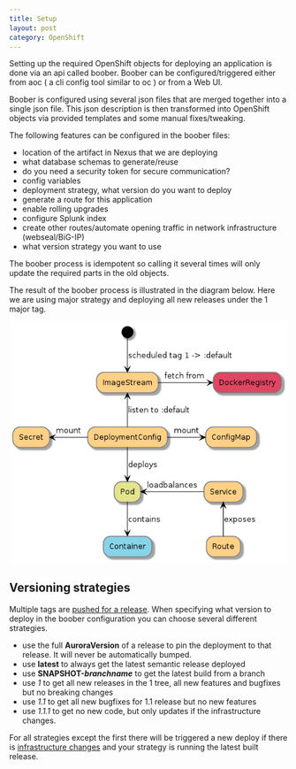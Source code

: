 ```yaml
---
title: Setup
layout: post
category: OpenShift
---
```


Setting up the required OpenShift objects for deploying an application is done via an api called boober.
Boober can be configured/triggered either from aoc ( a cli config tool similar to oc ) or from a Web UI.

Boober is configured using several json files that are merged together into a single json file. This json description is then transformed into OpenShift objects via provided templates and some manual fixes/tweaking.

The following features can be configured in the boober files:
 - location of the artifact in Nexus that we are deploying
 - what database schemas to generate/reuse
 - do you need a security token for secure communication?
 - config variables
 - deployment strategy, what version do you want to deploy
 - generate a route for this application
 - enable rolling upgrades
 - configure Splunk index
 - create other routes/automate opening traffic in network infrastructure (webseal/BiG-IP)
 - what version strategy you want to use

The boober process is idempotent so calling it several times will only update the required parts in the old objects.

The result of the boober process is illustrated in the diagram below. Here we are using major strategy and deploying all new releases under the 1 major tag.


![Deploy](deploy.png)

## Versioning strategies
Multiple tags are [pushed for a release](versioning.html). When specifying what version to deploy in the boober configuration you can choose several different strategies.

* use the full **AuroraVersion** of a release to pin the deployment to that release. It will never be automatically bumped.
* use **latest** to always get the latest semantic release deployed
* use **SNAPSHOT-_branchname_** to get the latest build from a branch
* use *1* to get all new releases in the 1 tree, all new features and bugfixes but no breaking changes
* use *1.1* to get all new bugfixes for 1.1 release but no new features
* use *1.1.1* to get no new code, but only updates if the infrastructure changes.

For all strategies except the first there will be triggered a new deploy if there is [infrastructure changes](patching.html) and your strategy is running the latest built release.
